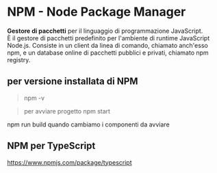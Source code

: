 # NPM - Node Package Manager

**Gestore di pacchetti** per il linguaggio di programmazione JavaScript.  
È il gestore di pacchetti predefinito per l'ambiente di runtime JavaScript Node.js. Consiste in un client da linea di comando, chiamato anch'esso npm, e un database online di pacchetti pubblici e privati, chiamato npm registry. 

## per versione installata di NPM
> npm -v


> per avviare progetto
> npm start

npm run build quando cambiamo i componenti da avviare


## NPM per TypeScript
https://www.npmjs.com/package/typescript
